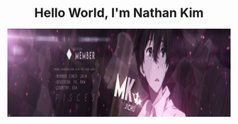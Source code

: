 <h1 align="center">Hello World, I'm Nathan Kim </h1>
<p align="center">
  <img width="1000" height="200" src="/src/monokuroBanner.png">
</p>


